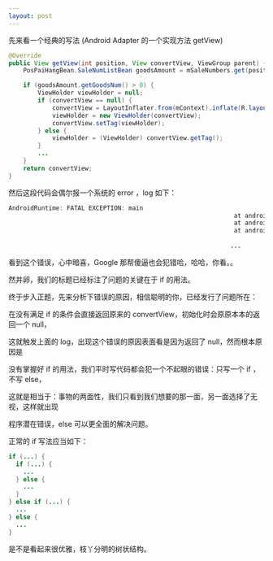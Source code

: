 ```yaml
---
layout: post 
---
```



先来看一个经典的写法 (Android Adapter 的一个实现方法 getView)

```java
@Override
public View getView(int position, View convertView, ViewGroup parent) {
    PosPaiHangBean.SaleNumListBean goodsAmount = mSaleNumbers.get(position);

    if (goodsAmount.getGoodsNum() > 0) {
        ViewHolder viewHolder = null;
        if (convertView == null) {
            convertView = LayoutInflater.from(mContext).inflate(R.layout.item_ranking_salenumber, null);
            viewHolder = new ViewHolder(convertView);
            convertView.setTag(viewHolder);
        } else {
            viewHolder = (ViewHolder) convertView.getTag();
        }
        ...
    }
    return convertView;
}
```

然后这段代码会偶尔报一个系统的 error ，log 如下：

```java
AndroidRuntime: FATAL EXCEPTION: main                                                          java.lang.NullPointerException
                                                              at android.widget.AbsListView.obtainView(AbsListView.java:2161)
                                                              at android.widget.ListView.makeAndAddView(ListView.java:1831)
                                                              at android.widget.ListView.fillDown(ListView.java:674)
                                                              
                                                             ...
```
看到这个错误，心中暗喜，Google 那帮傻逼也会犯错哈，哈哈，你看。。

然并卵，我们的标题已经标注了问题的关键在于 if 的用法。

终于步入正题，先来分析下错误的原因，相信聪明的你，已经发行了问题所在：

在没有满足 if 的条件会直接返回原来的 convertView，初始化时会原原本本的返回一个 null，

这就触发上面的 log，出现这个错误的原因表面看是因为返回了 null，然而根本原因是

没有掌握好 if 的用法，我们平时写代码都会犯一个不起眼的错误：只写一个 if ，不写 else，

这就是相当于：事物的两面性，我们只看到我们想要的那一面，另一面选择了无视，这样就出现

程序潜在错误，else 可以更全面的解决问题。

正常的 if 写法应当如下：

```java
if (...) {
  if (...) {
    ...
  } else {
    ...
  }
} else if (...) {
  ...
} else {
  ...
}
```

是不是看起来很优雅，枝丫分明的树状结构。

